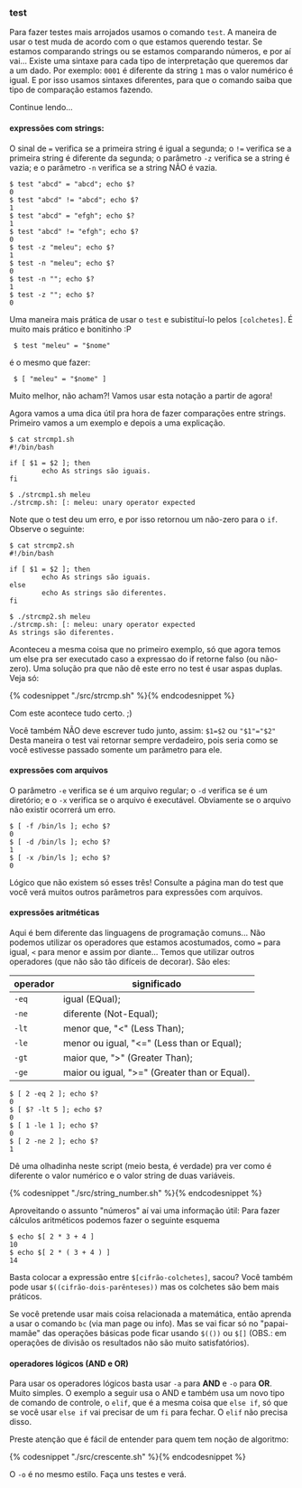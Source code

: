### test

Para fazer testes mais arrojados usamos o comando `test`. A maneira
de usar o test muda de acordo com o que estamos querendo testar. Se estamos
comparando strings ou se estamos comparando números, e por aí vai... Existe
uma sintaxe para cada tipo de interpretação que queremos dar a um dado. Por
exemplo: `0001` é diferente da string `1` mas o valor numérico é igual.
E por isso usamos sintaxes diferentes, para que o comando saiba que tipo de
comparação estamos fazendo.

Continue lendo...


#### expressões com strings:

O sinal de `=` verifica se a primeira string é igual a segunda; o `!=`
verifica se a primeira string é diferente da segunda; o parâmetro `-z`
verifica se a string é vazia; e o parâmetro `-n` verifica se a string NÃO é
vazia.

```
$ test "abcd" = "abcd"; echo $?
0
$ test "abcd" != "abcd"; echo $?
1
$ test "abcd" = "efgh"; echo $?
1
$ test "abcd" != "efgh"; echo $?
0
$ test -z "meleu"; echo $?
1
$ test -n "meleu"; echo $?
0
$ test -n ""; echo $?
1
$ test -z ""; echo $?
0
```

Uma maneira mais prática de usar o `test` e subistituí-lo pelos
`[colchetes]`.  É muito mais prático e bonitinho :P

     $ test "meleu" = "$nome"

é o mesmo que fazer:
   
     $ [ "meleu" = "$nome" ]

Muito melhor, não acham?! Vamos usar esta notação a partir de agora!

Agora vamos a uma dica útil pra hora de fazer comparações entre
strings. Primeiro vamos a um exemplo e depois a uma explicação.

```
$ cat strcmp1.sh
#!/bin/bash

if [ $1 = $2 ]; then
        echo As strings são iguais.
fi

$ ./strcmp1.sh meleu
./strcmp.sh: [: meleu: unary operator expected
```

Note que o test deu um erro, e por isso retornou um não-zero para o `if`. Observe o seguinte:

```
$ cat strcmp2.sh
#!/bin/bash

if [ $1 = $2 ]; then
        echo As strings são iguais.
else
        echo As strings são diferentes.
fi

$ ./strcmp2.sh meleu
./strcmp.sh: [: meleu: unary operator expected
As strings são diferentes.
```

Aconteceu a mesma coisa que no primeiro exemplo, só que agora temos um
else pra ser executado caso a expressao do if retorne falso (ou
não-zero). Uma solução pra que não dê este erro no test é usar aspas
duplas. Veja só:

{% codesnippet "./src/strcmp.sh" %}{% endcodesnippet %}

Com este acontece tudo certo. ;)

Você também NÃO deve escrever tudo junto, assim: `$1=$2` ou `"$1"="$2"`
Desta maneira o test vai retornar sempre verdadeiro, pois seria como se
você estivesse passado somente um parâmetro para ele.


#### expressões com arquivos

O parâmetro `-e` verifica se é um arquivo regular; o `-d` verifica se é
um diretório; e o `-x` verifica se o arquivo é executável. Obviamente se
o arquivo não existir ocorrerá um erro.

```
$ [ -f /bin/ls ]; echo $?
0
$ [ -d /bin/ls ]; echo $?
1
$ [ -x /bin/ls ]; echo $?
0
```

Lógico que não existem só esses três! Consulte a página man do test
que você verá muitos outros parâmetros para expressões com arquivos.


#### expressões aritméticas

Aqui é bem diferente das linguagens de programação comuns... Não
podemos utilizar os operadores que estamos acostumados, como `=` para
igual, `<` para menor e assim por diante... Temos que utilizar outros
operadores (que não são tão difíceis de decorar). São eles:

operador | significado
--- | ---
`-eq` | igual (EQual);
`-ne` | diferente (Not-Equal);
`-lt` | menor que, "<" (Less Than);
`-le` | menor ou igual, "<=" (Less than or Equal);
`-gt` | maior que, ">" (Greater Than);
`-ge` | maior ou igual, ">=" (Greater than or Equal).

```
$ [ 2 -eq 2 ]; echo $?
0
$ [ $? -lt 5 ]; echo $?
0
$ [ 1 -le 1 ]; echo $?
0
$ [ 2 -ne 2 ]; echo $?
1
```

Dê uma olhadinha neste script (meio besta, é verdade) pra ver como é
diferente o valor numérico e o valor string de duas variáveis.

{% codesnippet "./src/string_number.sh" %}{% endcodesnippet %}

Aproveitando o assunto "números" aí vai uma informação útil:
Para fazer cálculos aritméticos podemos fazer o seguinte esquema

```
$ echo $[ 2 * 3 + 4 ]
10
$ echo $[ 2 * ( 3 + 4 ) ]
14
```

Basta colocar a expressão entre `$[cifrão-colchetes]`, sacou? Você
também pode usar `$((cifrão-dois-parênteses))` mas os colchetes são bem
mais práticos.

Se você pretende usar mais coisa relacionada a matemática, então
aprenda a usar o comando `bc` (via man page ou info). Mas se vai ficar só
no "papai-mamãe" das operações básicas pode ficar usando `$(())` ou `$[]`
(OBS.: em operações de divisão os resultados não são muito satisfatórios).


#### operadores lógicos (AND e OR)

Para usar os operadores lógicos basta usar `-a` para **AND** e `-o` para **OR**.
Muito simples. O exemplo a seguir usa o AND e também usa um novo tipo de
comando de controle, o `elif`, que é a mesma coisa que `else if`, só que
se você usar `else if` vai precisar de um `fi` para fechar. O `elif` não
precisa disso.

Preste atenção que é fácil de entender para quem tem noção de algoritmo:

{% codesnippet "./src/crescente.sh" %}{% endcodesnippet %}

O `-o` é no mesmo estilo. Faça uns testes e verá.
